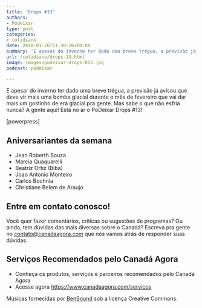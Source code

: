 ```yaml
---
title: 'Drops #13'
authors:
- Podeixar
type: post
categories:
- cotidiano
date: 2018-01-26T11:30:26+00:00
summary: 'E apesar do inverno ter dado uma breve trégua, a previsão já avisou que deve vir mais uma bomba glacial durante o mês de fevereiro que vai dar mais um gostinho de era glacial pra gente. Mas sabe o que não esfria nunca? A gente aqui! No ar o PoDeixar Drops #13!'
url: /cotidiano/drops-13.html
image: images/podeixar-drops-013.jpg
podcast: podeixar

---
```

E apesar do inverno ter dado uma breve trégua, a previsão já avisou que deve vir mais uma bomba glacial durante o mês de fevereiro que vai dar mais um gostinho de era glacial pra gente. Mas sabe o que não esfria nunca? A gente aqui! Está no ar o PoDeixar Drops #13!

[powerpress]

## Aniversariantes da semana

  * Jean Roberth Souza
  * Marcia Quaquarelli
  * Beatriz Ortiz (Biba)
  * Joao Antonio Monteiro
  * Carlos Bochnia
  * Christiane Belem de Araujo

## Entre em contato conosco!

Você quer fazer comentários, críticas ou sugestões de programas? Ou ainda, tem dúvidas das mais diversas sobre o Canadá? Escreva pra gente no <contato@canadaagora.com> que nós vamos atrás de responder suas dúvidas.

## Serviços Recomendados pelo Canadá Agora

  * Conheça os produtos, serviços e parceiros recomendados pelo Canadá Agora
  * Acesse agora <https://www.canadaagora.com/servicos>

Músicas fornecidas por <a href="http://www.bensound.com/" target="_blank" rel="noopener noreferrer">BenSound</a> sob a licença Creative Commons.